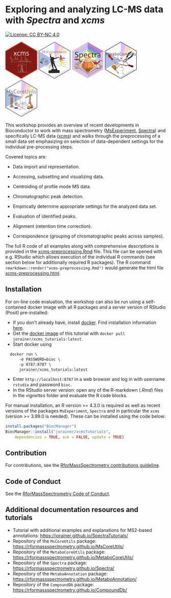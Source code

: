 # Exploring and analyzing LC-MS data with *Spectra* and *xcms*

[![License: CC BY-NC 4.0](https://img.shields.io/badge/License-CC%20BY--NC%204.0-lightgrey.svg)](https://creativecommons.org/licenses/by-nc/4.0/)

![xcms](man/figures/xcms.png)
![MsExperiment](man/figures/MsExperiment.png)
![Spectra](man/figures/Spectra-rainbow.png)
![MetaboCoreUtils](man/figures/MetaboCoreUtils.png)
![MsCoreUtils](man/figures/MsCoreUtils.png)

This workshop provides an overview of recent developments in Bioconductor to
work with mass spectrometry
([MsExperiment](https://github.com/RforMassSpectrometry/MsExperiment),
[Spectra](https://github.com/RforMassSpectrometry/Spectra)) and specifically
LC-MS data ([xcms](https://github.com/sneumann/xcms)) and walks through the
preprocessing of a small data set emphasizing on selection of data-dependent
settings for the individual pre-processing steps.

Covered topics are:

- Data import and representation.

- Accessing, subsetting and visualizing data.

- Centroiding of profile mode MS data.

- Chromatographic peak detection.

- Empirically determine appropriate settings for the analyzed data set.

- Evaluation of identified peaks.

- Alignment (retention time correction).

- Correspondence (grouping of chromatographic peaks across samples).

The full R code of all examples along with comprehensive descriptions is
provided in the [xcms-preprocessing.Rmd](./vignettes/xcms-preprocessing.Rmd)
file. This file can be opened with e.g. RStudio which allows execution of the
individual R commands (see section below for additionally required R
packages). The R command `rmarkdown::render("xcms-preprocessing.Rmd")` would
generate the html file
[xcms-preprocessing.html](https://jorainer.github.io/xcmsTutorials/xcms-preprocessing.html).


## Installation

For on-line code evaluation, the workshop can also be run using a self-contained
docker image with all R packages and a server version of RStudio (Posit)
pre-installed:

- If you don't already have, install [docker](https://www.docker.com/). Find
  installation information [here](https://docs.docker.com/desktop/).
- Get the [docker image](https://hub.docker.com/r/jorainer/xcms_tutorials) of
  this tutorial with `docker pull jorainer/xcms_tutorials:latest`.
- Start docker using
```
  docker run \
      -e PASSWORD=bioc \
      -p 8787:8787 \
      jorainer/xcms_tutorials:latest
  ```

- Enter `http://localhost:8787` in a web browser and log in with username
  `rstudio` and password `bioc`.
- In the RStudio server version: open any of the R-markdown (*.Rmd*) files in
  the *vignettes* folder and evaluate the R code blocks.


For manual installation, an R version >= 4.3.0 is required as well as recent
versions of the packages `MsExperiment`, `Spectra` and in particular the `xcms`
(version >= 3.99.0 is needed). These can be installed using the code below:

```r
install.packages("BiocManager")
BiocManager::install("jorainer/xcmsTutorials",
    dependencies = TRUE, ask = FALSE, update = TRUE)
```

## Contribution

For contributions, see the [RforMassSpectrometry contributions
guideline](https://rformassspectrometry.github.io/RforMassSpectrometry/articles/RforMassSpectrometry.html#contributions).


## Code of Conduct

See the [RforMassSpectrometry Code of
Conduct](https://rformassspectrometry.github.io/RforMassSpectrometry/articles/RforMassSpectrometry.html#code-of-conduct).


## Additional documentation resources and tutorials

- Tutorial with additional examples and explanations for MS2-based
  annotations: https://jorainer.github.io/SpectraTutorials/
- Repository of the `MsCoreUtils` package:
  https://rformassspectrometry.github.io/MsCoreUtils/
- Repository of the `MetaboCoreUtils` package:
  https://rformassspectrometry.github.io/MetaboCoreUtils/
- Repository of the `Spectra` package:
  https://rformassspectrometry.github.io/Spectra/
- Repository of the `MetaboAnnotation` package:
  https://rformassspectrometry.github.io/MetaboAnnotation/
- Repository of the `CompoundDb` package:
  https://rformassspectrometry.github.io/CompoundDb/
